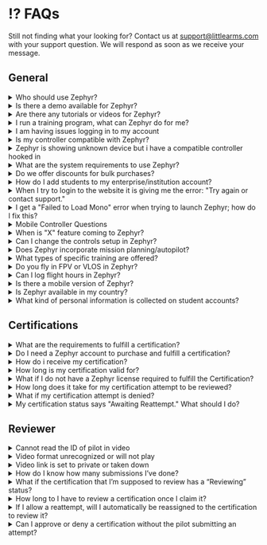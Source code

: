 # ⁉️ FAQs

Still not finding what your looking for? Contact us at [support@littlearms.com](mailto:support@littlearms.com) with your support question.  We will respond as soon as we receive your message.

## General

<details>

<summary>Who should use Zephyr?</summary>

Anyone who is seeking to improve their drone flight skills or receive training for a specific industry. For more information on the features Zephyr has to offer please reference our [features](https://zephyr-sim.com/features).\
\
Zephyr was designed from the ground up to be a training tool for growing real world skills. The enterprise version includes the Learning Management System meant to be used in classroom, workforce development, and training program environments. It is also great for businesses to track simulated flight times and scores of internal and contracted operators.

</details>

<details>

<summary>Is there a demo available for Zephyr?</summary>

We offer a free option for individual accounts [here](https://zephyr-sim.com/individuals). We also offer a risk-free trial to enterprises that would like to explore the advantages of incorporating Zephyr into their training operations. Interested parties may request a demo by contacting us at [contact@littlearms.com](mailto:contact@littlearms.com).

</details>

<details>

<summary>Are there any tutorials or videos for Zephyr?</summary>



Most of the simulator is self contained. Instructions will show on the left side of the screen in modules and the after action reports provide information about lost points.\
Basic Tutorials:

[Zephyr Tutorial Introduction](https://youtu.be/1680wJY0hiw)

[Downloading and Installing Zephyr (Windows)](https://youtu.be/jrpL7OWAUiI)

[Reports on Free and Individual Accounts](https://youtu.be/jako7zkpwFA)

[Creating a Course and Assignments](https://youtu.be/03Z5cyeRwjE)

[Inviting Students](https://youtu.be/sZ2OG38MZy0)

[Zephyr Drone Simulator FS-i6S Setup (Updated July 2018)](https://youtu.be/TDcRAayNbqg)

[Zephyr Drone Simulator FS-T6 Setup Tutorial](https://youtu.be/hz4HkBdrZYM)

</details>

<details>

<summary>I run a training program, what can Zephyr do for me?</summary>

The learning management system (LMS) is a highly effective tool that can be utilized to increase operational efficiency of your training program. Using our web portal in combination with Zephyr Drone Simulator, instructors and operators can view data on the flights of both individuals and entire classes. More information on the features Zephyr has to offer can be found on our [features](https://zephyr-sim.com/features).\
\
Zephyr can save you both time and money by allowing you to track student progress without having to look over their shoulder. It also reduces the chances of drones being destroyed or damaged in training through operator error. Zephyr was designed to allow many students to go through training at one time, so if you have a limited number of drones that can be flown at one time, Zephyr is a great way to allow students to train as they prepare and cycle through using the physical drones. \
\
Using Zephyr also increases both instructor confidence in their students and student confidence in themselves since they will have a better foundation for how to fly and control a drone than if they jump straight into trying to fly expensive equipment in the field.

</details>

<details>

<summary>I am having issues logging in to my account</summary>

If you are getting an email/password invalid combination you may need to reset your password. If you have not logged in for an extended period of time, you may need to initiate a password reset even if you have not forgotten it. \
\
You can initiate a password reset by going to the Zephyr site at  [https://zephyr-sim.com/login](https://zephyr-sim.com/login) then clicking login in the top right, and clicking forgot password. This will generate an email with a link to finish the password reset process.\
\
Note: if you can login to the website, but not the simulator, you may still need to do a password reset.

</details>

<details>

<summary>Is my controller compatible with Zephyr?</summary>

You can find the list of the latest supported controllers [here](supported-controllers.md).

</details>

<details>

<summary>Zephyr is showing unknown device but i have a compatible controller hooked in</summary>

You may have another controller or HID device connected that could be conflicting with the input. These can include gamepads, joysticks, and other controllers. Please make sure to unplug any devices that could be causing the conflict (excluding mouse and keyboard).

</details>

<details>

<summary>What are the system requirements to use Zephyr?</summary>

You can find the current system requirements [here](system-requirements.md).

</details>

<details>

<summary>Do we offer discounts for bulk purchases?</summary>

For large enterprise/educational orders we can offer volume discounts. A minimum of 100 licenses is required in a single order for these discounts to apply. For more information on these purchases please reach out to [sales@littlearms.com](mailto:sales@littlearms.com) and we will help find the solution that is right for you.

</details>

<details>

<summary>How do I add students to my enterprise/institution account?</summary>



First you need to make sure you have licenses available. Depending on how your account is setup, you can purchase them directly through the website or by contacting our sales team.

Steps for adding students after acquiring the licenses:

1. Login to https://zephyr-sim.com/login
2. If you are not on your management page, click the Dashboard button in the top right
3. Once you are on the Dashboard, click Manage on the left
4. If you haven't created a course yet, you need to do that first. If you've created a course skip to step 8.
5. Click the courses Tab
6. Click the green Create button
7. Fill out the fields and click Create again.
8. Click the Users Tab
9. Click "Invite Student"
10. Select the course you wish for the student(s) to be assigned to
11. Enter the email(s) of your student(s), separated by commas if there are multiple
12. Click Invite and they will be sent invitation emails that will automatically tie them to your institution and course when they complete it.

</details>

<details>

<summary>When I try to login to the website it is giving me the error: "Try again or contact support."</summary>

This can sometimes occur if you are using an older or unsupported web browser such as Internet Explorer. Please try again using Chrome, Firefox, or Edge. If the problem persists, please reach out to our support team.

</details>

<details>

<summary>I get a "Failed to Load Mono" error when trying to launch Zephyr; how do I fix this?</summary>

The "Failed to Load Mono" error when launching Zephyr is usually the result of corrupted files during the download or installation process. The Little Arms Launcher has a "Scan and Repair" option that will correct this issue. To run the scan and repair, close the error dialogue box if it is still open.

1. Click the button with the 3 dots to the right of the "Launch" button on the Zephyr tab to access the options.
2. Select "Scan and Repair" This will run for a moment and clear out corrupted files. Wait for the process to finish
3. Once it completes, you should be able to click the Launch button and use Zephyr as expected

</details>

<details>

<summary>Mobile Controller Questions</summary>

Due to limited use and frequent issues, we have decided to end support for the mobile controller. If you currently use the mobile controller, you may continue to do so, but it will likely be phased out in future updates. As such, we will not be able to offer any support or troubleshooting if you encounter issues.

</details>

<details>

<summary>When is "X" feature coming to Zephyr?</summary>

Zephyr is a constantly growing and evolving training platform. We take user and customer feedback very seriously and do everything we can to make Zephyr the best drone training tool possible. If you have feedback or specific features you or your institution requires please contact us at [support@littlearms.com](mailto:support@littlearms.com).

We have also worked with schools and businesses to create content specifically for their students, employees and customers through a software development agreement. Please contact our sales team if you are interested at [sales@littlearms.com](mailto:sales@littlearms.com).

</details>

<details>

<summary>Can I change the controls setup in Zephyr?</summary>

Yes, users are able to configure the controller/transmitter to any configuration from the available channels. In the simulator there is a calibration and mapping menu where users can customize inputs to their liking.

</details>

<details>

<summary>Does Zephyr incorporate mission planning/autopilot?</summary>

Zephyr does not currently contain any auto-pilot features or mission planning. Some drone models have obstacle avoidance which can be activated.

</details>

<details>

<summary>What types of specific training are offered?</summary>

All of the modules are built strategically to provide effective training in a progressive learning environment. As the user progresses through the scenarios and modules, each module encompasses the principles learned in previous objectives, increasing the knowledge retention of the user. In most modules, users can fly in different ways or styles and still be successful. As we develop Zephyr further, we will be adding more modules for specific industries such as cinematography, surveying, inspection, and modules for first responders.

</details>

<details>

<summary>Do you fly in FPV or VLOS in Zephyr?</summary>

Both modes are displayed and accessible in Zephyr. By default, the camera can be switched in-flight by pressing the spacebar.

</details>

<details>

<summary>Can I log flight hours in Zephyr?</summary>

Zephyr logs flight time in the simulator, which is stored and can be accessed later online through the integrated learning management system. If you are idle for too long in the simulator, it will not count your report/flight time for that module. The simulator will notify you if this occurs. This is done to keep logged flight time meaningful and to accurately report the amount of time a user flies in the simulator.

We also have an optional integration with [Drone Logbook](drone-logbook.md) where you can send your reports automatically from Zephyr to the [Drone Logbook](drone-logbook.md) system to be included in your simulated flight time.

</details>

<details>

<summary>Is there a mobile version of Zephyr?</summary>

No, Zephyr is a PC and Mac based platform. There is a free mobile controller available for Zephyr, but this is simply a touch screen controller that can be connected via your internet network and does not run the entire simulator platform on the mobile device.

</details>

<details>

<summary>Is Zephyr available in my country?</summary>

For the majority of countries, the answer is yes. However, please be aware that Zephyr is currently localized to the United States and focuses on the US Federal Aviation Administration laws and regulations.  You can find the complete list of countries Zephyr is [NOT AVAILABLE here.](country-availability.md)

</details>

<details>

<summary>What kind of personal information is collected on student accounts?</summary>

The only information that’s required to register an account on Zephyr is an email. First Name/Last Name/Date of Birth is optional

</details>

## Certifications

<details>

<summary>What are the requirements to fulfill a certification?</summary>

Each certification has varying requirements. Some may require a minimum amount of flight time, others may require a video recording of a flight attempt.

For example, the APSA Virtual BPERP Certification requires the pilot to record their screen and camera while they attempt the BPERP Scenario Test. That recording is then saved to a shareable platform and submitted as their certification attempt on Zephyr. Once the attempt is reviewed by a BPERP Proctor, te pilot will receive a status update on their certification.

Other certifications may require a level of currency to maintain the "Current" status. For example, if a certification requires a certain number of flight hours in the simulator each month, you will need to make sure that you meet those requirements. Your certification's status will not be "Current" until you meet those requirements.

</details>

<details>

<summary>Do I need a Zephyr account to purchase and fulfill a certification?</summary>

Yes. If you do not already have a Zephyr account, you will be prompted to register on purchasing your certification.

</details>

<details>

<summary>How do i receive my certification?</summary>

You will receive a digital copy of your certification once it is approved. You can also view and show your certification status through your Zephyr Public Profile page. To view and modify your Zephyr Public Profile settings, log in to your Zephyr account and click the "Settings" (Cog) icon in the navigation bar on the top of the screen.

Your user settings window will pop up. Scroll to the bottom under the Public Profile section

Click the Enable Public Profile toggle

Select which items you would like shared from the menu that appears (First Name, Last Name, etc.)

</details>

<details>

<summary>How long is my certification valid for?</summary>

It depends. Terms for certifications vary. Details within the description of the certification will outline how long a certification is valid for.

</details>

<details>

<summary>What if I do not have a Zephyr license required to fulfill the Certification?</summary>

When you purchase a certification, if you do not own the relevant license required for the certification, you will be granted a temporary license with enough time to familiarize yourself with the simulator and scenario.

</details>

<details>

<summary>How long does it take for my certification attempt to be reviewed?</summary>

It depends. We, and our partners, try our best to review certifications in a timely manner. Details within the certification description will outline the review process and any estimations that we can provide.

</details>

<details>

<summary>What if my certification attempt is denied?</summary>

In the event that your certification attempt is denied, you will need to repurchase the certification in order to reattempt.

</details>

<details>

<summary>My certification status says "Awaiting Reattempt." What should I do?</summary>

If you receive a notification that your certification is "Awaiting Reattempt", that means that the reviewer found a minor issue with your submission and is allowing you to reattempt the certification without requiring another certification purchase. The reviewer will provide notes that will contain details on why the attempt was temporarily denied.

</details>

## Reviewer

<details>

<summary>Cannot read the ID of pilot in video</summary>

In the event you cannot verify the ID of the pilot in their submission video, you may request a copy of their ID via email. Zephyr does not support uploading, storing, or sharing ID images through the website.

</details>

<details>

<summary>Video format unrecognized or will not play</summary>

In the event that the submission video cannot be played through the pilot’s sharing platform of choice, you may download the video to attempt the review.

If your computer cannot natively play the video format, we recommend using[ VLC Media Player](https://www.videolan.org/vlc/) to try playing the video or converting the video using [Handbrake](https://handbrake.fr/) to a recognized format.

</details>

<details>

<summary>Video link is set to private or taken down</summary>

Sometimes a pilot might not set their link to shareable. In this case, you may mark the submission as “reattempt required” with a note saying the video link is not accessible.

Sometimes YouTube or other sharing platforms might block or remove specific content that violate their terms of service. In this case, you may mark the submission as “reattempt required” with a note saying the video is not accessible.

</details>

<details>

<summary>How do I know how many submissions I’ve done?</summary>

On the home dashboard of your reviewer account, a table will show how many submissions you reviewed during a given time period with date/time stamps.

</details>

<details>

<summary>What if the certification that I’m supposed to review has a “Reviewing” status?</summary>

This means that some reviewer has assigned the certification to themselves to review. Contact your certification coordinator to resolve the issue.

</details>

<details>

<summary>How long to I have to review a certification once I claim it?</summary>

7 days

</details>

<details>

<summary>If I allow a reattempt, will I automatically be reassigned to the certification to review it?</summary>

Yes, when the reattempt it submitted on a certification that you performed the original review, the certification will automatically be claimed by you. However, you still have 7 days from that date to review the certification. Otherwise it will be released for another reviewer to pick up.

</details>

<details>

<summary>Can I approve or deny a certification without the pilot submitting an attempt?</summary>

Yes, you may claim a certification that has the **Awaiting Attempt** status. You will need to note the circumstances when you approve or deny the certification in the _notes_ field.

</details>
